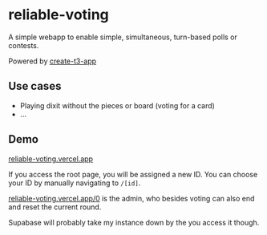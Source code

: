 # reliable-voting

A simple webapp to enable simple, simultaneous, turn-based polls or contests.

Powered by [create-t3-app](create.t3.gg/)

## Use cases
 - Playing dixit without the pieces or board (voting for a card)
 - ...

## Demo
[reliable-voting.vercel.app](https://reliable-voting.vercel.app)

If you access the root page, you will be assigned a new ID. You can choose your ID by manually navigating to `/[id]`. 

[reliable-voting.vercel.app/0](reliable-voting.vercel.app/0) is the admin, who besides voting can also end and reset the current round.

Supabase will probably take my instance down by the you access it though.
